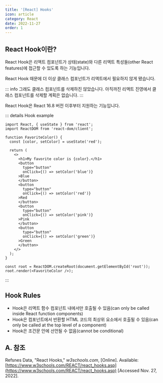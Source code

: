 ```yaml
---
title: '[React] Hooks'
icon: article
category: React
date: 2022-11-27
order: 1
---
```


## React Hook이란?
React Hook은 리액트 컴포넌트가 상태(state)와 다른 리액트 특성들(other React features)에 접근할 수 있도록 하는 기능입니다.

React Hook 때문에 더 이상 클래스 컴포넌트가 리액트에서 필요하지 않게 됐습니다.

::: info 그래도 클래스 컴포넌트를 삭제하진 않았습니다.
아직까진 리액트 진영에서 클래스 컴포넌트를 삭제할 계획은 없습니다.
:::

React Hook은 React 16.8 버전 이후부터 지원하는 기능입니다.

::: details Hook example
```js:no-line-numbers
import React, { useState } from 'react';
import ReactDOM from 'react-dom/client';

function FavoriteColor() {
  const [color, setColor] = useState('red');

  return (
    <>
      <h1>My favorite color is {color}.</h1>
      <button
        type="button"
        onClick={() => setColor('blue')}
      >Blue
      </button>
      <button
        type="button"
        onClick={() => setColor('red')}
      >Red
      </button>
      <button
        type="button"
        onClick={() => setColor('pink')}
      >Pink
      </button>
      <button
        type="button"
        onClick={() => setColor('green')}
      >Green
      </button>
    </>
  );
}

const root = ReactDOM.createRoot(document.getElementById('root'));
root.render(<FavoriteColor />);
```
:::

## Hook Rules
- Hook은 리액트 함수 컴포넌트 내에서만 호출될 수 있음(can only be called inside React function components)
- Hook은 컴포넌트에서 반환할 HTML 코드의 최상위 요소에서 호출될 수 있음(can only be called at the top level of a component)
- Hook은 조건문 안에 선언될 수 없음(cannot be conditional)

## A. 참조
Refsnes Data, "React Hooks," *w3schools.com*, [Online]. Available: [https://www.w3schools.com/REACT/react_hooks.asp](https://www.w3schools.com/REACT/react_hooks.asp) [Accessed Nov. 27, 2022].

<script setup lang="ts">
import DetailsOpen from "@DetailsOpen";
</script>

<DetailsOpen/>
